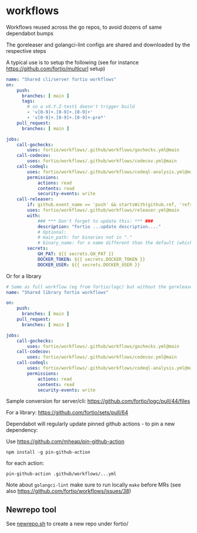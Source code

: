 # workflows
Workflows reused across the go repos, to avoid dozens of same dependabot bumps

The goreleaser and  golangci-lint configs are shared and downloaded by the respective steps

A typical use is to setup the following (see for instance https://github.com/fortio/multicurl setup)
```yaml
name: "Shared cli/server fortio workflows"
on:
    push:
      branches: [ main ]
      tags:
        # so a vX.Y.Z-test1 doesn't trigger build
        - 'v[0-9]+.[0-9]+.[0-9]+'
        - 'v[0-9]+.[0-9]+.[0-9]+-pre*'
    pull_request:
      branches: [ main ]

jobs:
    call-gochecks:
        uses: fortio/workflows/.github/workflows/gochecks.yml@main
    call-codecov:
        uses: fortio/workflows/.github/workflows/codecov.yml@main
    call-codeql:
        uses: fortio/workflows/.github/workflows/codeql-analysis.yml@main
        permissions:
            actions: read
            contents: read
            security-events: write
    call-releaser:
        if: github.event_name == 'push' && startsWith(github.ref, 'refs/tags/')
        uses: fortio/workflows/.github/workflows/releaser.yml@main
        with:
            ### *** Don't forget to update this: *** ###
            description: "Fortio ...update description...."
            # Optional:
            # main_path: for binaries not in "."
            # binary_name: for a name different than the default (which project name)
        secrets:
            GH_PAT: ${{ secrets.GH_PAT }}
            DOCKER_TOKEN: ${{ secrets.DOCKER_TOKEN }}
            DOCKER_USER: ${{ secrets.DOCKER_USER }}
```

Or for a library

```yaml
# Same as full workflow (eg from fortio/logc) but without the goreleaser step
name: "Shared library fortio workflows"

on:
    push:
      branches: [ main ]
    pull_request:
      branches: [ main ]

jobs:
    call-gochecks:
        uses: fortio/workflows/.github/workflows/gochecks.yml@main
    call-codecov:
        uses: fortio/workflows/.github/workflows/codecov.yml@main
    call-codeql:
        uses: fortio/workflows/.github/workflows/codeql-analysis.yml@main
        permissions:
            actions: read
            contents: read
            security-events: write
```

Sample conversion for server/cli: https://github.com/fortio/logc/pull/44/files

For a library: https://github.com/fortio/sets/pull/64

Dependabot will regularly update pinned github actions - to pin a new dependency:

Use https://github.com/mheap/pin-github-action
```
npm install -g pin-github-action
```
for each action:
```
pin-github-action .github/workflows/...yml
```


Note about `golangci-lint` make sure to run locally `make` before MRs (see also https://github.com/fortio/workflows/issues/38)


## Newrepo tool

See [newrepo.sh](newrepo.sh) to create a new repo under fortio/
